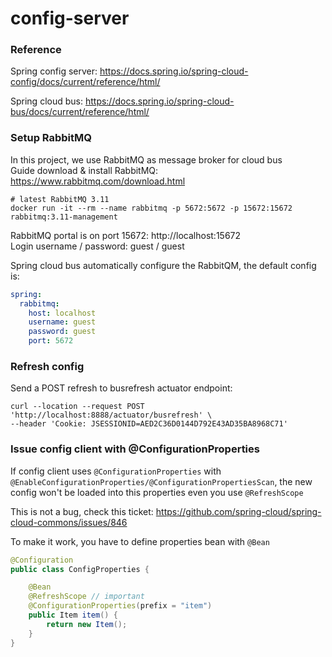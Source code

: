 # config-server

### Reference
Spring config server: https://docs.spring.io/spring-cloud-config/docs/current/reference/html/

Spring cloud bus: https://docs.spring.io/spring-cloud-bus/docs/current/reference/html/

### Setup RabbitMQ
In this project, we use RabbitMQ as message broker for cloud bus \
Guide download & install RabbitMQ: https://www.rabbitmq.com/download.html
```shell
# latest RabbitMQ 3.11
docker run -it --rm --name rabbitmq -p 5672:5672 -p 15672:15672 rabbitmq:3.11-management
```
RabbitMQ portal is on port 15672: http://localhost:15672 \
Login username / password: guest / guest

Spring cloud bus automatically configure the RabbitQM, the default config is:
```yaml
spring:
  rabbitmq:
    host: localhost
    username: guest
    password: guest
    port: 5672
```

### Refresh config
Send a POST refresh to busrefresh actuator endpoint:
```shell
curl --location --request POST 'http://localhost:8888/actuator/busrefresh' \
--header 'Cookie: JSESSIONID=AED2C36D0144D792E43AD35BA8968C71'
```

### Issue config client with @ConfigurationProperties
If config client uses ``@ConfigurationProperties`` with ``@EnableConfigurationProperties/@ConfigurationPropertiesScan``, 
the new config won't be loaded into this properties even you use ``@RefreshScope``

This is not a bug, check this ticket: https://github.com/spring-cloud/spring-cloud-commons/issues/846

To make it work, you have to define properties bean with ``@Bean``

```java
@Configuration
public class ConfigProperties {

    @Bean
    @RefreshScope // important
    @ConfigurationProperties(prefix = "item")
    public Item item() {
        return new Item();
    }
}
```